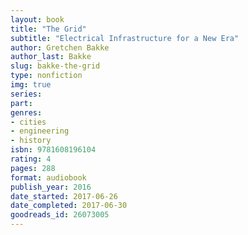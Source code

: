 ```yaml
---
layout: book
title: "The Grid"
subtitle: "Electrical Infrastructure for a New Era"
author: Gretchen Bakke
author_last: Bakke
slug: bakke-the-grid
type: nonfiction
img: true
series: 
part: 
genres:
- cities
- engineering
- history
isbn: 9781608196104
rating: 4
pages: 288
format: audiobook
publish_year: 2016
date_started: 2017-06-26
date_completed: 2017-06-30
goodreads_id: 26073005
---
```

